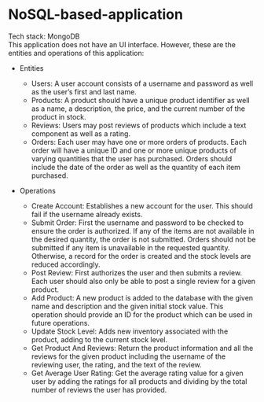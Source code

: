 # NoSQL-based-application
Tech stack: MongoDB    
This application does not have an UI interface. However, these are the entities and operations of this application:
- Entities
  - Users: A user account consists of a username and password as well as the user’s first
  and last name. 
  - Products: A product should have a unique product identifier as well as a name, a
  description, the price, and the current number of the product in stock.
  - Reviews: Users may post reviews of products which include a text component as well
  as a rating.
  - Orders: Each user may have one or more orders of products. Each order will have a
  unique ID and one or more unique products of varying quantities that the user has
  purchased. Orders should include the date of the order as well as the quantity of each
  item purchased.

- Operations
  - Create Account: Establishes a new account for the user. This should fail if the username already exists.
  - Submit Order: First the username and password to be checked to ensure the order is authorized. If any of
the items are not available in the desired quantity, the order is not submitted. Orders
should not be submitted if any item is unavailable in the requested quantity. Otherwise, a
record for the order is created and the stock levels are reduced accordingly. 
  - Post Review: First authorizes the user and then submits a review. Each user should also
  only be able to post a single review for a given product.
   - Add Product: A new product is added to the database with the given name and description and the
  given initial stock value. This operation should provide an ID for the product which can
  be used in future operations.
  - Update Stock Level: Adds new inventory associated with the product, adding to the current stock level.
  - Get Product And Reviews: Return the product information and all the reviews for the given product including the
  username of the reviewing user, the rating, and the text of the review.
  - Get Average User Rating: Get the average rating value for a given user by adding the ratings for all products and
  dividing by the total number of reviews the user has provided.
